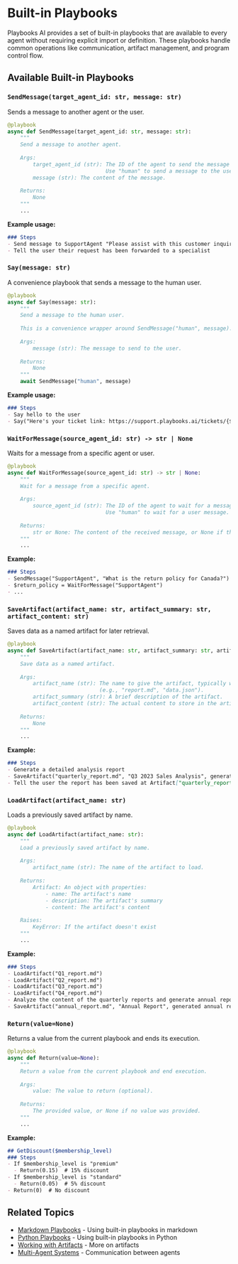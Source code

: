 # Built-in Playbooks

Playbooks AI provides a set of built-in playbooks that are available to every agent without requiring explicit import or definition. These playbooks handle common operations like communication, artifact management, and program control flow.

## Available Built-in Playbooks

### `SendMessage(target_agent_id: str, message: str)`

Sends a message to another agent or the user.

```python
@playbook
async def SendMessage(target_agent_id: str, message: str):
    """
    Send a message to another agent.
    
    Args:
        target_agent_id (str): The ID of the agent to send the message to.
                               Use "human" to send a message to the user.
        message (str): The content of the message.
    
    Returns:
        None
    """
    ...
```

**Example usage:**
```markdown
### Steps
- Send message to SupportAgent "Please assist with this customer inquiry"
- Tell the user their request has been forwarded to a specialist
```

### `Say(message: str)`

A convenience playbook that sends a message to the human user.

```python
@playbook
async def Say(message: str):
    """
    Send a message to the human user.
    
    This is a convenience wrapper around SendMessage("human", message).
    
    Args:
        message (str): The message to send to the user.
    
    Returns:
        None
    """
    await SendMessage("human", message)
```

**Example usage:**
```markdown
### Steps
- Say hello to the user
- Say("Here's your ticket link: https://support.playbooks.ai/tickets/{$ticket_id}")
```

### `WaitForMessage(source_agent_id: str) -> str | None`

Waits for a message from a specific agent or user.

```python
@playbook
async def WaitForMessage(source_agent_id: str) -> str | None:
    """
    Wait for a message from a specific agent.
    
    Args:
        source_agent_id (str): The ID of the agent to wait for a message from.
                               Use "human" to wait for a user message.
    
    Returns:
        str or None: The content of the received message, or None if the wait timed out.
    """
    ...
```

**Example:**
```markdown
### Steps
- SendMessage("SupportAgent", "What is the return policy for Canada?")
- $return_policy = WaitForMessage("SupportAgent")
- ...
```

### `SaveArtifact(artifact_name: str, artifact_summary: str, artifact_content: str)`

Saves data as a named artifact for later retrieval.

```python
@playbook
async def SaveArtifact(artifact_name: str, artifact_summary: str, artifact_content: str):
    """
    Save data as a named artifact.
    
    Args:
        artifact_name (str): The name to give the artifact, typically with an extension
                             (e.g., "report.md", "data.json").
        artifact_summary (str): A brief description of the artifact.
        artifact_content (str): The actual content to store in the artifact.
    
    Returns:
        None
    """
    ...
```

**Example:**
```markdown
### Steps
- Generate a detailed analysis report
- SaveArtifact("quarterly_report.md", "Q3 2023 Sales Analysis", generated report)
- Tell the user the report has been saved at Artifact["quarterly_report.md"]
```

### `LoadArtifact(artifact_name: str)`

Loads a previously saved artifact by name.

```python
@playbook
async def LoadArtifact(artifact_name: str):
    """
    Load a previously saved artifact by name.
    
    Args:
        artifact_name (str): The name of the artifact to load.
    
    Returns:
        Artifact: An object with properties:
            - name: The artifact's name
            - description: The artifact's summary
            - content: The artifact's content
    
    Raises:
        KeyError: If the artifact doesn't exist
    """
    ...
```

**Example:**
```markdown
### Steps
- LoadArtifact("Q1_report.md")
- LoadArtifact("Q2_report.md")
- LoadArtifact("Q3_report.md")
- LoadArtifact("Q4_report.md")
- Analyze the content of the quarterly reports and generate annual report
- SaveArtifact("annual_report.md", "Annual Report", generated annual report)
```

### `Return(value=None)`

Returns a value from the current playbook and ends its execution.

```python
@playbook
async def Return(value=None):
    """
    Return a value from the current playbook and end execution.
    
    Args:
        value: The value to return (optional).
    
    Returns:
        The provided value, or None if no value was provided.
    """
    ...
```

**Example:**
```markdown
## GetDiscount($membership_level)
### Steps
- If $membership_level is "premium"
  - Return(0.15)  # 15% discount
- If $membership_level is "standard"
  - Return(0.05)  # 5% discount
- Return(0)  # No discount
```

## Related Topics

- [Markdown Playbooks](markdown-playbooks.md) - Using built-in playbooks in markdown
- [Python Playbooks](python-playbooks.md) - Using built-in playbooks in Python
- [Working with Artifacts](../tutorials/working-with-artifacts.md) - More on artifacts
- [Multi-Agent Systems](../multi-agent-systems/index.md) - Communication between agents
